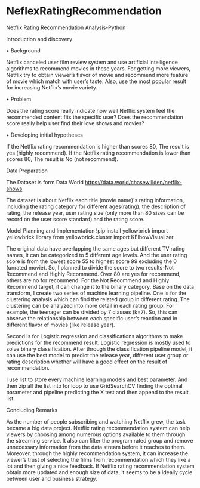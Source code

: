 # NeflexRatingRecommendation
Netflix Rating Recommendation Analysis-Python

Introduction and discovery 

•	Background

 Netflix canceled user film review system and use artificial intelligence algorithms to recommend movies in these years. For getting more viewers, Netflix try to obtain viewer’s flavor of movie and recommend more feature of movie which match with user’s taste. Also, use the most popular result for increasing Netflix’s movie variety. 

•	Problem  

Does the rating score really indicate how well Netflix system feel the recommended content fits the specific user? Does the recommendation score really help user find their love shows and movies?

•	Developing initial hypotheses 

If the Netflix rating recommendation is higher than scores 80, The result is yes (highly recommend).
If the Netflix rating recommendation is lower than scores 80, The result is No (not recommend).


  Data Preparation 

The Dataset is form Data World  https://data.world/chasewillden/netflix-shows
 
The dataset is about Netflix each title (movie name)'s rating information, including the rating category for different ages(rating), the description of rating, the release year, user rating size (only more than 80 sizes can be record on the user score standard) and the rating score. 



Model Planning and Implementation 
!pip install yellowbrick
import yellowbrick library
from yellowbrick.cluster import KElbowVisualizer

The original data have overlapping the same ages but different TV rating names, it can be categorized to 5 different age levels. And the user rating score is from the lowest score 55 to highest score 99 excluding the 0 (unrated movie). So, I planned to divide the score to two results-Not Recommend and Highly Recommend. Over 80 are yes for recommend, others are no for recommend. For the Not Recommend and Highly Recommend target, it can change it to the binary category.
 Base on the data transform, I create two series of machine learning pipeline. One is for the clustering analysis which can find the related group in different rating.
The clustering can be analyzed into more detail in each rating group. For example, the teenager can be divided by 7 classes (k=7). So, this can observe the relationship between each specific user’s reaction and in different flavor of movies (like release year).

Second is for Logistic regression and classifications algorithms to make predictions for the recommend result. Logistic regression is mostly used to solve binary classification. 
 After through the classification pipeline model, it can use the best model to predict the release year, different user group or rating description whether will have a good effect on the result of recommendation.

I use list to store every machine learning models and best parameter. And then zip all the list into for loop to use GridSearchCV finding the optimal parameter and pipeline predicting the X test and then append to the result list.



 Concluding Remarks 

As the number of people subscribing and watching Netflix grew, the task became a big data project. Netflix rating recommendation system can help viewers by choosing among numerous options available to them through the streaming service. It also can filter the program rated group and remove unnecessary information from the data stream before it reaches to them. 
Moreover, through the highly recommendation system, it can increase the viewer’s trust of selecting the films from recommendation which they like a lot and then giving a nice feedback.
If Netflix rating recommendation system obtain more updated and enough size of data, it seems to be a ideally cycle between user and business strategy. 





